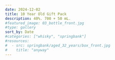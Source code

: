 ```yaml
---
date: 2024-12-02
title: 10 Year Old Gift Pack
description: 40%. 700 + 50 mL.
#featured_image: 03_bottle_front.jpg
#type: gallery
sort_by: Date
#categories: ["whisky", "springbank"]
#resources:
#  - src: springbank/aged_32_years/box_front.jpg
#    title: "anyway"
---
```

